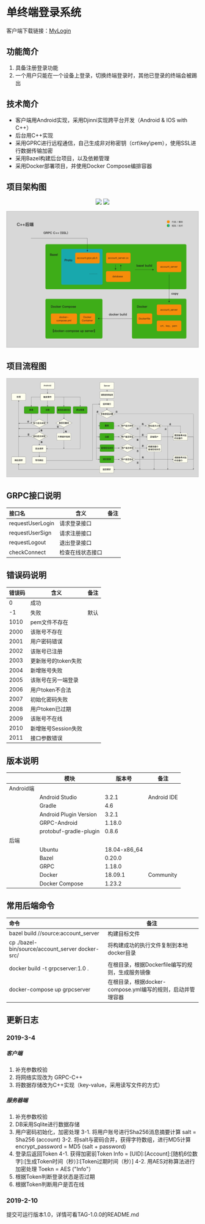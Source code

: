 # 单终端登录系统

客户端下载链接：[MyLogin](http://melon-personal.oss-cn-shenzhen.aliyuncs.com/app-release.apk)

## 功能简介

1. 具备注册登录功能
2. 一个⽤户只能在一个设备上登录，切换终端登录时，其他已登录的终端会被踢出

## 技术简介

- 客户端用Android实现，采用Djinni实现跨平台开发（Android & IOS with C++）
- 后台用C++实现
- 采用GPRC进行远程通信，自己生成非对称密钥（crt\key\pem），使用SSL进行数据传输加密
- 采用Bazel构建后台项目，以及依赖管理
- 采用Docker部署项目，并使用Docker Compose编排容器

## 项目架构图

<center class="half">
<img src="http://melon-personal.oss-cn-shenzhen.aliyuncs.com/login-android.png" width="200"/>
<img src="http://melon-personal.oss-cn-shenzhen.aliyuncs.com/login-android.png" width="200"/>
</center>

![](images/login-back.png)

## 项目流程图

![](images/login-design.png)

## GRPC接口说明
| 接口名  | 含义  | 备注 
|:------|------|------|
| requestUserLogin | 请求登录接口 |  |
| requestUserSign | 请求注册接口 |  |
| requestLogout | 退出登录接口 |  |
| checkConnect | 检查在线状态接口 |  |

## 错误码说明

| 错误码  | 含义  | 备注 
|:------|------|------|
| 0 | 成功 |  |
| -1 | 失败 | 默认 |
| 1010 | pem文件不存在 |  |
| 2000 | 该账号不存在 |  |
| 2001 | 用户密码错误 |  |
| 2002 | 该账号已注册 |  |
| 2003 | 更新账号的token失败 |  |
| 2004 | 新增账号失败 |  |
| 2005 | 该账号在另一端登录 |  |
| 2006 | 用户token不合法 |  |
| 2007 | 初始化密码失败 |  |
| 2008 | 用户token已过期 |  |
| 2009 | 该账号不在线 |  |
| 2010 | 新增账号Session失败 |  |
| 2011 | 接口参数错误 |  |

## 版本说明

|| 模块  | 版本号  | 备注 |
|:--|----|------|------|
| Android端 |  |  ||
|| Android Studio | 3.2.1 | Android IDE |
|| Gradle | 4.6 |  |
|| Android Plugin Version | 3.2.1 |  |
|| GRPC-Android | 1.18.0 |  |
|| protobuf-gradle-plugin | 0.8.6 |  |
| 后端 |  |  ||
|| Ubuntu | 18.04-x86_64 |  |
|| Bazel | 0.20.0 |  |
|| GRPC | 1.18.0 |  |
|| Docker | 18.09.1 | Community |
|| Docker Compose | 1.23.2 |  |

## 常用后端命令
| 命令 | 备注 |
|:--|----|
| bazel build //source:account_server | 构建目标文件 |
| cp ./bazel-bin/source/account_server docker-src/ | 将构建成功的执行文件复制到本地docker目录 |
| docker build -t grpcserver:1.0 . | 在根目录，根据Dockerfile编写的规则，生成服务镜像 |
| docker-compose up grpcserver | 在根目录，根据docker-compose.yml编写的规则，启动并管理容器 |


## 更新日志
### 2019-3-4

##### 客户端

1. 补充参数校验
2. 将网络实现改为 GRPC-C++
3. 将数据存储改为C++实现（key-value，采用读写文件的方式）

##### 服务器端

1. 补充参数校验
2. DB采用Sqlite进行数据存储
3. 用户密码初始化，加密处理
	3-1. 将用户账号进行Sha256消息摘要计算
		salt = Sha256 (account)
	3-2. 将salt与密码合并，获得字符数组，进行MD5计算
	    encrypt_password = MD5 (salt + password)
4. 登录后返回Token
	4-1. 获得加密前Token
		Info = [UID]:[Account]:[随机6位数字]:[生成Token时间（秒）]:[Token过期时间（秒）]
	4-2. 用AES对称算法进行加密处理	
		Toekn = AES ("Info"）
5. 根据Token判断登录状态是否过期
6. 根据Token判断用户是否在线

### 2019-2-10

提交可运行版本1.0，详情可看TAG-1.0.0的README.md
